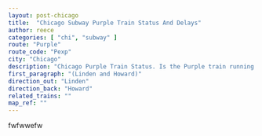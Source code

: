 ```yaml
---
layout: post-chicago
title:  "Chicago Subway Purple Train Status And Delays"
author: reece
categories: [ "chi", "subway" ]
route: "Purple"
route_code: "Pexp"
city: "Chicago"
description: "Chicago Purple Train Status. Is the Purple train running today?"
first_paragraph: "(Linden and Howard)"
direction_out: "Linden"
direction_back: "Howard"
related_trains: ""
map_ref: ""
---
```


fwfwwefw
